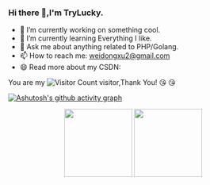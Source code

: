 
### Hi there 👋,I'm TryLucky.

- 🔭 I’m currently working on something cool.
- 🌱 I’m currently learning Everything I like.
- 💬 Ask me about anything related to PHP/Golang.
- 📫 How to reach me: weidongxu2@gmail.com
- 😄 Read more about my CSDN: 

You are my ![Visitor Count](https://profile-counter.glitch.me/wisdom-zhe/count.svg) visitor,Thank You! :kissing_heart: :kissing_heart:


[![Ashutosh's github activity graph](https://github-readme-activity-graph.vercel.app/graph?username=mycherish&theme=react)](https://github.com/ashutosh00710/github-readme-activity-graph)

<!-- 统计卡片start -->
<div align="center">
  <img height="137px" src="https://github-readme-stats.vercel.app/api?username=mycherish&hide_title=true&hide_border=true&show_icons=trueline_height=21&text_color=000&icon_color=000&bg_color=0,ea6161,ffc64d,fffc4d,52fa5a&theme=graywhite" />
  <img height="137px" src="https://github-readme-stats.vercel.app/api/top-langs/?username=mycherish&hide_title=true&hide_border=true&layout=compact&langs_count=6&text_color=000&icon_color=fff&bg_color=0,52fa5a,4dfcff,c64dff&theme=graywhite" />
</div>
<!-- 统计卡片end -->
